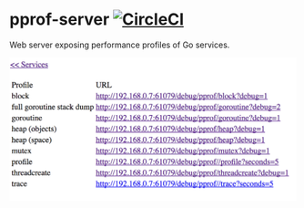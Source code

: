 # pprof-server [![CircleCI](https://circleci.com/gh/segmentio/pprof-server.svg?style=shield)](https://circleci.com/gh/segmentio/pprof-server)
Web server exposing performance profiles of Go services.

![Screenshot](./images/pprof-server.png)
